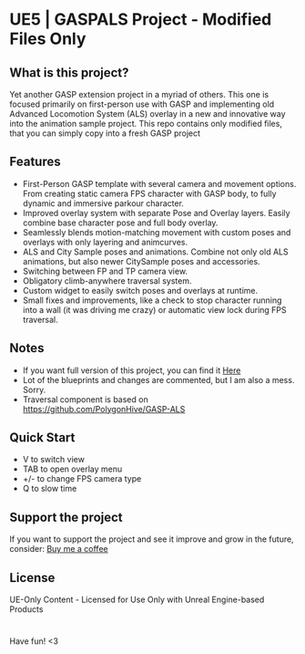 # UE5 | GASPALS Project - Modified Files Only
## What is this project?
Yet another GASP extension project in a myriad of others. This one is focused primarily on first-person use with GASP and implementing old Advanced Locomotion System (ALS) overlay in a new and innovative way into the animation sample project. This repo contains only modified files, that you can simply copy into a fresh GASP project

## Features
- First-Person GASP template with several camera and movement options. From creating static camera FPS character with GASP body, to fully dynamic and immersive parkour character.
- Improved overlay system with separate Pose and Overlay layers. Easily combine base character pose and full body overlay.
- Seamlessly blends motion-matching movement with custom poses and overlays with only layering and animcurves.
- ALS and City Sample poses and animations. Combine not only old ALS animations, but also newer CitySample poses and accessories.
- Switching between FP and TP camera view.
- Obligatory climb-anywhere traversal system. 
- Custom widget to easily switch poses and overlays at runtime.
- Small fixes and improvements, like a check to stop character running into a wall (it was driving me crazy) or automatic view lock during FPS traversal.

## Notes
- If you want full version of this project, you can find it [Here](https://github.com/ShatteredMirrorStudio/GASPALS)
- Lot of the blueprints and changes are commented, but I am also a mess. Sorry.
- Traversal component is based on https://github.com/PolygonHive/GASP-ALS  

## Quick Start
+ V to switch view  
+ TAB to open overlay menu  
+ +/- to change FPS camera type  
+ Q to slow time

## Support the project
If you want to support the project and see it improve and grow in the future, consider:
[Buy me a coffee](https://buymeacoffee.com/shatteredmirrorstudio)

## License
UE-Only Content - Licensed for Use Only with Unreal Engine-based Products  
# 
  
Have fun! <3
